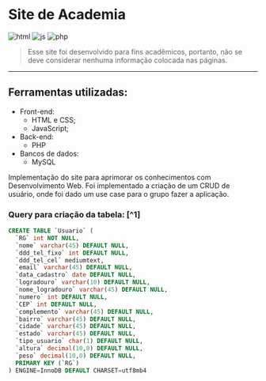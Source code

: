 # Site de Academia
![html](https://img.shields.io/badge/HTML5-E34F26?style=for-the-badge&logo=html5&logoColor=white) 
![js](https://img.shields.io/badge/JavaScript-323330?style=for-the-badge&logo=javascript&logoColor=F7DF1E)
![php](https://img.shields.io/badge/PHP-777BB4?style=for-the-badge&logo=php&logoColor=white)
> Esse site foi desenvolvido para fins acadêmicos, portanto, não se deve considerar nenhuma informação colocada nas páginas.

<hr>

## Ferramentas utilizadas:
  
  - Front-end:
    - HTML e CSS;
    - JavaScript;
  - Back-end:
    - PHP
  - Bancos de dados:
    - MySQL

Implementação do site para aprimorar os conhecimentos com Desenvolvimento Web. Foi implementado a criação de um CRUD de usuário, onde foi dado um use case para o grupo fazer a aplicação.



### Query para criação da tabela: [^1]

```SQL
CREATE TABLE `Usuario` (
  `RG` int NOT NULL,
  `nome` varchar(45) DEFAULT NULL,
  `ddd_tel_fixo` int DEFAULT NULL,
  `ddd_tel_cel` mediumtext,
  `email` varchar(45) DEFAULT NULL,
  `data_cadastro` date DEFAULT NULL,
  `logradouro` varchar(10) DEFAULT NULL,
  `nome_logradouro` varchar(45) DEFAULT NULL,
  `numero` int DEFAULT NULL,
  `CEP` int DEFAULT NULL,
  `complemento` varchar(45) DEFAULT NULL,
  `bairro` varchar(45) DEFAULT NULL,
  `cidade` varchar(45) DEFAULT NULL,
  `estado` varchar(45) DEFAULT NULL,
  `tipo_usuario` char(1) DEFAULT NULL,
  `altura` decimal(10,0) DEFAULT NULL,
  `peso` decimal(10,0) DEFAULT NULL,
  PRIMARY KEY (`RG`)
) ENGINE=InnoDB DEFAULT CHARSET=utf8mb4

```
